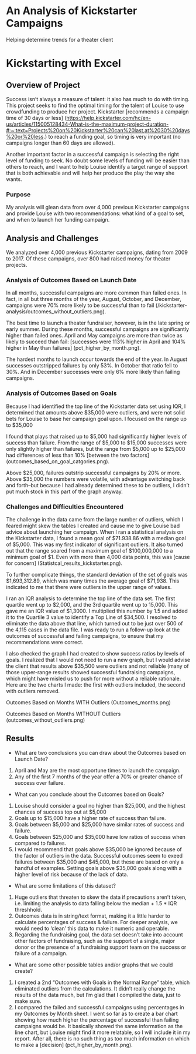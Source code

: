 # An Analysis of Kickstarter Campaigns
Helping determine trends for a theater client
# Kickstarting with Excel


## Overview of Project
Success isn’t always a measure of talent: it also has much to do with timing. This project seeks to find the optimal timing for the talent of Louise to use crowdfunding to produce her project. Kickstarter [recommends a campaign time of 30 days or less] (https://help.kickstarter.com/hc/en-us/articles/115005128434-What-is-the-maximum-project-duration-#:~:text=Projects%20on%20Kickstarter%20can%20last,at%2030%20days%20or%20less.) to reach a funding goal, so timing is very important (no campaigns longer than 60 days are allowed). 


Another important factor in a successful campaign is selecting the right level of funding to seek. No doubt some levels of funding will be easier than others to reach, and I want to help Louise identify a target range of support that is both achievable and will help her produce the play the way she wants.


### Purpose
My analysis will glean data from over 4,000 previous Kickstarter campaigns and provide Louise with two recommendations: what kind of a goal to set, and when to launch her funding campaign.


## Analysis and Challenges
We analyzed over 4,000 previous Kickstarter campaigns, dating from 2009 to 2017. Of these campaigns, over 800 had raised money for theater projects.


### Analysis of Outcomes Based on Launch Date
In all months, successful campaigns are more common than failed ones. In fact, in all but three months of the year, August, October, and December, campaigns were 70% more likely to be successful than to fail (/kickstarter-analysis/outcomes_without_outliers.png). 


The best time to launch a theater fundraiser, however, is in the late spring or early summer. During these months, successful campaigns are significantly higher than failed ones. April and May campaigns are more than twice as likely to succeed than fail: [successes were 113% higher in April and 104% higher in May than failures] (pct_higher_by_month.png). 


The hardest months to launch occur towards the end of the year. In August successes outstripped failures by only 53%. In October that ratio fell to 30%. And in December successes were only 6% more likely than failing campaigns.


### Analysis of Outcomes Based on Goals
Because I had identified the top line of the Kickstarter data set using IQR, I determined that amounts above $35,000 were outliers, and were not solid bets for Louise to base her campaign goal upon. I focused on the range up to $35,000


I found that plays that raised up to $5,000 had significantly higher levels of success than failure. From the range of $5,000 to $15,000 successes were only slightly higher than failures, but the range from $5,000 up to $25,000 had differences of less than 10% [between the two factors] (outcomes_based_on_goal_catgories.png).


Above $25,000, failures outstrip successful campaigns by 20% or more. Above $35,000 the numbers were volatile, with advantage switching back and forth–but because I had already determined these to be outliers, I didn’t put much stock in this part of the graph anyway.


### Challenges and Difficulties Encountered
The challenge in the data came from the large number of outliers, which I feared might skew the tables I created and cause me to give Louise bad advice about launching her campaign.  When I ran a statistical analysis on the Kickstarter data, I found a mean goal of $71.938.86 with a  median goal of $5,000. This was my first indicator of significant outliers. It also turned out that the range soared from a maximum goal of $100,000,000 to a minimum goal of $1. Even with more than 4,000 data points, this was [cause for concern] (Statistcal_results_kickstarter.png).


To further complicate things, the standard deviation of the set of goals was $1,693,312.89, which was many times the average goal of $71,938. This indicated to me that there were outliers in the upper range of values.


I ran an IQR analysis to determine the top line of the data set. The first quartile went up to $2,000, and the 3rd quartile went up to 15,000. This gave me an IQR value of $1,3000. I multiplied this number by 1.5 and added it to the Quartile 3 value to identify a Top Line of $34,500. I resolved to eliminate the data above that line, which turned out to be just over 500 of the 4,115 cases in the data file.  I was ready to run a follow-up look at the outcomes of successful and failing campaigns, to ensure that my recommendations were correct.


I also checked the graph I had created to show success ratios by levels of goals. I realized that I would not need to run a new graph, but I would advise the client that results above $35,500 were outliers and not reliable (many of those upper-range results showed successful fundraising campaigns, which might have misled us to push for more without a reliable rationale. Here are the two charts I made: the first with outliers included, the second with outliers removed. 


Outcomes Based on Months WITH Outliers
(Outcomes_months.png)


Outcomes Based on Months WITHOUT Outliers
(outcomes_without_outliers.png)


## Results


- What are two conclusions you can draw about the Outcomes based on Launch Date?
1. April and May are the most opportune times to launch the campaign.
2. Any of the first 7 months of the year offer a 70% or greater chance of success over failure.


- What can you conclude about the Outcomes based on Goals?
1. Louise should consider a goal no higher than $25,000, and the highest chances of success top out at $5,000
2. Goals up to $15,000 have a higher rate of success than failure.
3. Goals between $5,000 and $25,000 have similar rates of success and failure.
4. Goals between $25,000 and $35,000 have low ratios of success when compared to failures.
5. I would recommend that goals above $35,000 be ignored because of the factor of outliers in the data. Successful outcomes seem to exeed failures between $35,000 and $45,000, but these are based on only a handful of examples. Setting goals above $35,000 goals along with a higher level of risk because of the lack of data.


- What are some limitations of this dataset?
1. Huge outliers that threaten to skew the data if precautions aren’t taken, i.e. limiting the analysis to data falling below the median + 1.5 * IQR threshhold.
2. Outcomes data is in string/text format, making it a little harder to calculate percentages of success & failure. For deeper analysis, we would need to ‘clean’ this data to make it numeric and operable.
3. Regarding the fundraising goal, the data set doesn’t take into account other factors of fundraising, such as the support of a single, major donor or the presence of a fundraising support team on the success or failure of a campaign.


- What are some other possible tables and/or graphs that we could create?
1. I created a 2nd “Outcomes with Goals in the Normal Range” table, which eliminated outliers from the calculations. It didn’t really change the results of the data much, but I’m glad that I compiled the data, just to make sure.
2. I compared the failed and successful campaigns using percentages in my Outcomes by Month sheet. I went so far as to create a bar chart showing how much higher the percentage of successful than failing campaigns would be. It basically showed the same information as the line chart, but Louise might find it more relatable, so I will include it in my report. After all, there is no such thing as too much information on which to make a [decision] (pct_higher_by_month.png).
